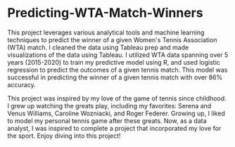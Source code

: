 # Predicting-WTA-Match-Winners
This project leverages various analytical tools and machine learning techniques to predict the winner of a given Women's Tennis Association (WTA) match. I cleaned the data using Tableau prep and made visualizations of the data using Tableau. I utilized WTA data spanning over 5 years (2015-2020) to train my predictive model using R, and used logistic regression to predict the outcomes of a given tennis match. This model was successful in predicting the winner of a given tennis match with over 86% accuracy.

This project was inspired by my love of the game of tennis since childhood. I grew up watching the greats play, including my favorites: Serena and Venus Williams, Caroline Wozniacki, and Roger Federer. Growing up, I liked to model my personal tennis game after these greats. Now, as a data analyst, I was inspired to complete a project that incorporated my love for the sport. Enjoy diving into this project!

